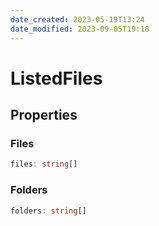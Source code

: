 ```yaml
---
date_created: 2023-05-19T13:24
date_modified: 2023-09-05T19:18
---
```

# ListedFiles

## Properties

### Files

```ts
files: string[]
```

### Folders

```ts
folders: string[]
```
